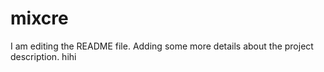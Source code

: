 # mixcre
I am editing the README file. Adding some more details about the project description.
hihi
